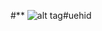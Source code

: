 #**
![alt tag](https://raw.githubusercontent.com/username/projectname/branch/path/to/img.png)#uehid
